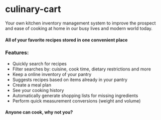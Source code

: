 # culinary-cart
Your own kitchen inventory management system to improve the prospect and ease of cooking at home in our busy lives and modern world today.

#### All of your favorite recipes stored in one convenient place

### Features:
- Quickly search for recipes
- Filter searches by: cuisine, cook time, dietary restrictions and more
- Keep a online inventory of your pantry
- Suggests recipes based on items already in your pantry
- Create a meal plan
- See your cooking history
- Automatically generate shopping lists for missing ingredients
- Perform quick measurement conversions (weight and volume)

#### Anyone can cook, why not you?

